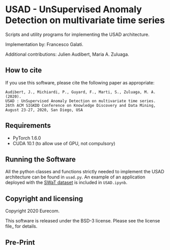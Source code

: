 # USAD - UnSupervised Anomaly Detection on multivariate time series

Scripts and utility programs for implementing the USAD architecture.

Implementation by: Francesco Galati.

Additional contributions: Julien Audibert, Maria A. Zuluaga.

## How to cite

If you use this software, please cite the following paper as appropriate:

    Audibert, J., Michiardi, P., Guyard, F., Marti, S., Zuluaga, M. A. (2020).
    USAD : UnSupervised Anomaly Detection on multivariate time series.
    26th ACM SIGKDD Conference on Knowledge Discovery and Data Mining, August 23-27, 2020, San Diego, USA

## Requirements
 * PyTorch 1.6.0
 * CUDA 10.1 (to allow use of GPU, not compulsory)

## Running the Software

All the python classes and functions strictly needed to implement the USAD architecture can be found in `usad.py`.
An example of an application deployed with the [SWaT dataset] is included in `USAD.ipynb`.

## Copyright and licensing

Copyright 2020 Eurecom.

This software is released under the BSD-3 license. Please see the license file_ for details.

[SWaT dataset]: https://itrust.sutd.edu.sg/itrust-labs_datasets/dataset_info/#swat

## Pre-Print

[USAD : UnSupervised Anomaly Detection on multivariate time series.]: http://www.eurecom.fr/en/publication/6271/download/data-publi-6271_1.pdf
